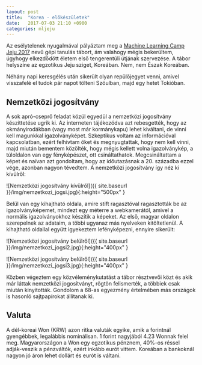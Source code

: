 ```yaml
---
layout: post
title:  "Korea - előkészületek"
date:   2017-07-03 21:10 +0900
categories: mljeju
---
```


Az esélytelenek nyugalmával pályáztam meg a [Machine Learning Camp Jeju 2017](https://github.com/TensorFlowKR/MLJejuCamp) nevű gépi tanulás tábort, ám valahogy mégis bekerültem, úgyhogy elkezdődött életem első tengerentúli útjának szervezése.
A tábor helyszíne az egzotikus Jeju sziget, Koreában.
Nem, nem Észak Koreában.

Néhány napi keresgélés után sikerült olyan repülőjegyet venni, amivel visszafelé el tudok pár napot tölteni Szöulban, majd egy hetet Tokióban.

## Nemzetközi jogosítvány

A sok apró-cseprő feladat közül egyedül a nemzetközi jogosítvány készíttetése ugrik ki.
Az interneten tájékozódva azt rebesgették, hogy az okmányirodákban (vagy most már kormánykapu) lehet kiváltani, de vinni kell magunkkal igazolványképet.
Szkeptikus voltam az információval kapcsolatban, ezért felhívtam őket és megnyugtattak, hogy nem kell vinni, majd miután bementem közölték, hogy mégis kellett volna igazolványkép, a túloldalon van egy fényképészet, ott csináltathatok.
Megcsináltattam a képet és naívan azt gondoltam, hogy az időutazásnak a 20. századba ezzel vége, azonban nagyon tévedtem.
A nemzetközi jogosítvány így néz ki kívülről:

![Nemzetközi jogosítvány kívülről]({{ site.baseurl }}/img/nemzetkozi_jogsi.jpg){:height="500px" }

Belül van egy kihajtható oldala, amire stift ragasztóval ragasztották be az igazolványképemet, mindezt egy méterre a webkamerától, amivel a normális igazolványokhoz készítik a képeket.
Az első, magyar oldalon szerepelnek az adataim, a többi ugyanaz más nyelveken kitöltetlenül.
A kihajtható oldallal együtt igyekeztem lefényképezni, ennyire sikerült:

![Nemzetközi jogosítvány belülről]({{ site.baseurl }}/img/nemzetkozi_jogsi2.jpg){:height="400px" }

![Nemzetközi jogosítvány belülről]({{ site.baseurl }}/img/nemzetkozi_jogsi3.jpg){:height="400px" }

Közben végeztem egy közvéleménykutatást a tábor résztvevői közt és akik már láttak nemzetközi jogosítványt, rögtön felismerték, a többiek csak miután kinyitották.
Gondolom a 68-as egyezmény értelmében más országok is hasonló sajtpapírokat állítanak ki.

## Valuta

A dél-koreai Won (KRW) azon ritka valuták egyike, amik a forintnál gyengébbek, legalábbis nominálisan.
1 forint nagyjából 4.23 Wonnak felel meg.
Magyarországon a Won egy egzotikus pénznem, 40%-os réssel adják-veszik a pénzváltók, ezért inkább eurót vittem.
Koreában a bankoknál nagyon jó áron lehet dollárt és eurót is váltani.
